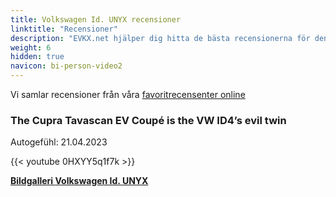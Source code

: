 ```yaml
---
title: Volkswagen Id. UNYX recensioner
linktitle: "Recensioner"
description: "EVKX.net hjälper dig hitta de bästa recensionerna för denna modell."
weight: 6
hidden: true
navicon: bi-person-video2
---
```

Vi samlar recensioner från våra [favoritrecensenter online](../../../../../guides/evreviewers/)

<div class="container text-center shadow p-2 pe-4 mb-5 bg-body-tertiary rounded border">
<h3>The Cupra Tavascan EV Coupé is the VW ID4’s evil twin</h3>
<p>Autogefühl: 21.04.2023</p>

{{< youtube 0HXYY5q1f7k >}}

</div>
<div class="mt-3 mb-3">
<a href="../gallery/" class="text-decoration-none text-black">
<strong><i class="bi-arrow-left"></i>Bildgalleri  </strong>
</a>
<a href="../" class="text-decoration-none text-black float-end">
<strong>Volkswagen Id. UNYX <i class="bi-arrow-right"></i></strong>
</a>
</div>
